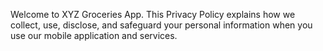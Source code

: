 
Welcome to XYZ Groceries App. This Privacy Policy explains how we collect, use, disclose, and safeguard your personal information when you use our mobile application and services.
